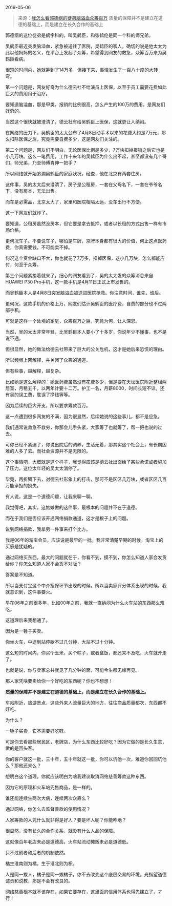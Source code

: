 2019-05-06

> 来源：[我怎么看郭德纲的徒弟脑溢血众筹百万](http://mp.weixin.qq.com/s?__biz=MzU3NDc5Nzc0NQ==&mid=2247484512&idx=1&sn=0717d9fd1ab33dc596862bccdcf4f46a&chksm=fd2da6beca5a2fa80134d2ca004cc9feb77b249cf404d6393f0f0b9feb23cbebe4307f2bfccd&scene=27#wechat_redirect)
> 质量的保障并不是建立在道德的基础上，而是建立在长久合作的基础上

郭德纲的这位徒弟是鹤字科的，叫吴鹤臣，和张鹤伦是同一个科的师兄弟。

  

吴鹤臣最近突发脑溢血，紧急被送往了医院，吴鹤臣的家人，确切的说是他太太为此以他妈妈的名义，在平台上发起了众筹，希望得到网友的救急，众筹百万来为吴鹤臣看病。

很短的时间内，她就筹到了14万多，但接下来，事情发生了一百八十度的大转弯。

  

第一个问题是，网友好奇为什么德云社不给演员上医保，以至于员工需要花费如此巨大的费用用于治疗。

  

要知道脑溢血，那是甲类，报销的比例很高，怎么产生的100万的费用，是网友们好奇的。

  

当然这个很快就被澄清了，德云社有给吴鹤臣上医保，这就更让人纳闷。

  

在网络的压力下，吴鹤臣的太太公布了4月8日动手术以来的花费大约是7万元，那么扣除医保之后，究竟需要自费多少，这是网友们关注的。

  

第二个问题是，网友们不明白，无论医保比例是多少，7万块扣掉报销之后它也是小几万块。这么一笔费用，工作十来年的吴鹤臣为什么出不起，甚至都没有几个哥们，师兄弟，乃至师傅肯伸一把手？

  

所以网络就开始追溯吴鹤臣的家庭状况，经查，他在北京有两套住房。

  

这件事，吴的太太后来澄清了，房子是公租房，一套在父母名下，一套在爷爷名下，没有房本，无法出售。

  

而车是必需品，北京太大了，家里和医院相隔太远，没车出行不方便。

  

这一下网友们就炸了。

  

要知道，公租房虽然没房本，但它要是拿去抵押，或者以长租的方式出售一样有市场价格。

  

更何况车子。不要说车子，哪怕是车牌，京牌本身都有很大的价值，何止这点医药费，你真需要钱，不可能卖不掉。

  

何况这个资金缺口不大，你也就花了7万多，扣掉医保，这小几万块，怎么都能应付，何至于众筹。

  

第三个问题紧接着就来了，细心的网友看到了，吴的太太发的众筹消息来自HUAWEI P30 Pro手机，这一款手机是4月11日正式上市发售的。

  

而吴鹤臣本人是4月8日突发脑溢血被送进医院抢救。你注意时间，谁先，谁后。

  

更何况，这款手机的价格上万，网友们估计吴鹤臣的医疗费，自费的部分也不过两部手机。

  

可就是这样一个处境的家庭，众筹百万之巨，究竟为何，让人深思。

  

当然，吴的太太非常年轻，比吴鹤臣本人要小了十多岁，你说年少不懂事，也不是说不通。

  

但很显然，她的做法给德云社带来了巨大的公关危机，这才是她后来恐慌的理由。

  

所以频频上网解释，并关闭了众筹的通道。

  

但有些事，越解释，越复杂。

  

比如她是这么解释的：她医药费虽然没有花费多少，但是要在天坛医院附近整租两居室，月租五千，以两年计要十二万。护工一名，月薪8000，时间长短不详。还有吴的误工费，耽误了挣钱等等。

  

因为后续的巨大开支，所以要求筹款百万。

  

这一点遭到很多网友的不满，因为很显然，后续她说的这些事儿，都不是应急。

  

我们通常说救急不救穷，你那会儿手头紧，大家筹了也就筹了，帮一把也说的过去。

  

可你已经不紧迫了，你说出院后的调养，生活无着，那其实这个社会上，有长期困难的人多了去。而社会资源并不是无限的。

  

这个事情吧，大概就是这个样子，我觉得应该是德云社出面给了某些承诺或者施加了压力，这位太年轻的吴太太消停了。

  

毕竟，再折腾下去，对德云社形象上的打击，那可不是区区几万块，或者区区几百万能承担的损失。

  

有人说，这是一个道德问题，让我来聊一聊。

  

我觉得吧，其实，这姑娘做的这件事，最根本的问题并不在于道德。

  

而在于我们是否应该开通网络捐款通道，这才是根子上的问题。

  

说到网络捐款，我拿另一件事来打个比方。

  

我是06年的淘宝会员，应该说是最早的一批。我非常清楚早期的时候，淘宝上的买家是犹疑的。

  

通过网络买东西，最大的问题就在于，你看不到，摸不到，你怎么知道人家会发货给你？你怎么知道人家不会货不对版？

  

答案是不知道。

  

所以当支付宝这个中介担保环节出现的时候，所以当卖家评分体系出现的时候，我就意识到，这件事要火。

  

早在06年之前很多年，比如00年之前，我就一直纳闷为什么火车站的东西那么难吃。

  

这道理后来我想通了。

  

因为是一锤子买卖。

  

你坐火车，中途到站停歇不过几分钟，大站不过十分钟。

  

这么短的时间内，你买个玉米，买个粽子，或者盒饭，都还来不及吃，火车就开走了。

  

也就是说，你与卖家总共就见了几分钟的面，可能今生都无缘再见。

  

那人家凭啥要卖给你一个好吃的东西呢？你也不想想！

  

 **质量的保障并不是建立在道德的基础上，而是建立在长久合作的基础上。**

  

车站附近，旅游景点，这些外来人流量巨大的地方，往往商品质量都次，东西都不好吃。

  

为什么？

  

一锤子买卖，它不需要好吃呀。

  

可是你去看那些居民区，老牌店，为什么东西比较好吃？因为它做的是长久生意，做的是回头客。

  

你的客户就这一批，三十年，五十年就这一批，你可以坑他一次，难道你回回坑他么？那他还来么？

  

想明白这个道理，你就应该明白为啥我建议取消网络慈善筹款这种东西。

  

因为它的原理和火车站兜售商品，是一样的。

  

谁还能连续生两次大病，连续两次众筹么？

  

通过网络，你怎么去监督善款的使用情况？

  

人家筹款的人凭什么就非得是好人？要是坏人呢？你能咋地？

  

很显然，没有长久的合作关系，就没有什么人品的保障。

  

这就像百年老店未必是道德高，火车站流动摊贩未必是道德低。

  

只不过前者和后者的机制使然。

  

橘生淮南则为橘，生于淮北则为枳。

  

人是同一拨人，橘子是同一拨橘子，你不去改变这个底层交易的环境，光指望道德谴责和说教，那是不会有改良的。

  

网络慈善根本就不该存在，如果它要存在，这里面的信用体系也得先建立了，才行！

